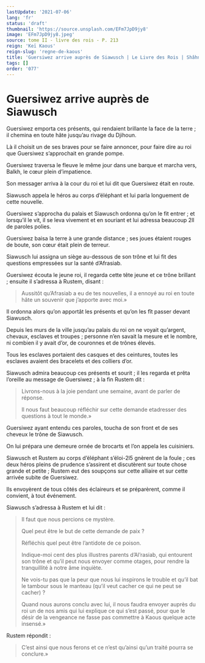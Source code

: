```yaml
---
lastUpdate: '2021-07-06'
lang: 'fr'
status: 'draft'
thumbnail: 'https://source.unsplash.com/EFm7JpD9jy8'
image: 'EFm7JpD9jy8.jpeg'
source: tome II - livre des rois - P. 213
reign: 'Keï Kaous'
reign-slug: 'regne-de-kaous'
title: 'Guersiwez arrive auprès de Siawusch | Le Livre des Rois | Shâhnâmeh'
tags: []
order: '077'
---
```


# Guersiwez arrive auprès de Siawusch

Guersiwez emporta ces présents, qui rendaient brillante la face de la terre ; il chemina en toute hâte jusqu’au rivage du Djihoun.

Là il choisit un de ses braves pour se faire annoncer, pour faire dire au roi que Guersiwez s’approchait en grande pompe.

Guersiwez traversa le fleuve le même jour dans une barque et marcha vers, Balkh, le cœur plein d’impatience.

Son messager arriva à la cour du roi et lui dit que Guersiwez était en route.

Siawusch appela le héros au corps d’éléphant et lui parla longuement de cette nouvelle.

Guersiwez s’approcha du palais et Siawusch ordonna qu’on le fit entrer ; et lorsqu’il le vit, il se leva vivement et en souriant et lui adressa beaucoup 2ll de paroles polies.

Guersiwez baisa la terre à une grande distance ; ses joues étaient rouges de boute, son cœur était plein de terreur.

Siawusch lui assigna un siège au-dessous de son trône et lui fit des questions empressées sur la santé d’Afrasiab.

Guersiwez écouta le jeune roi, il regarda cette tête jeune et ce trône brillant ; ensuite il s’adressa à Rustem, disant :

> Aussitôt qu’Afrasiab a eu de tes nouvelles, il a ennoyé au roi en toute hâte un souvenir que j’apporte avec moi.»

Il ordonna alors qu’on apportât les présents et qu’on les fît passer devant Siawusch.

Depuis les murs de la ville jusqu’au palais du roi on ne voyait qu’argent, chevaux, esclaves et troupes ; personne n’en savait la mesure et le nombre, ni combien il y avait d’or, de couronnes et de trônes élevés.

Tous les esclaves portaient des casques et des ceintures, toutes les esclaves avaient des bracelets et des colliers d’or.

Siawusch admira beaucoup ces présents et sourit ; il les regarda et prêta l’oreille au message de Guersiwez ; à la fin Rustem dit :

> Livrons-nous à la joie pendant une semaine, avant de parler de réponse.
>
> Il nous faut beaucoup réfléchir sur cette demande etadresser des questions à tout le monde.»

Guersiwez ayant entendu ces paroles, toucha de son front et de ses cheveux le trône de Siawusch.

On lui prépara une demeure ornée de brocarts et l’on appela les cuisiniers.

Siawusch et Rustem au corps d’éléphant s’éloi-2l5 gnèrent de la foule ; ces deux héros pleins de prudence s’assirent et discutèrent sur toute chose grande et petite ; Rustem eut des soupçons sur cette alliaire et sur cette arrivée subite de Guersiwez.

Ils envoyèrent de tous côtés des éclaireurs et se préparèrent, comme il convient, à tout événement.

Siawusch s’adressa à Rustem et lui dit :

> Il faut que nous percions ce mystère.
>
> Quel peut être le but de cette demande de paix ?
>
> Réfléchis quel peut être l’antidote de ce poison.
>
> Indique-moi cent des plus illustres parents d’Al’rasiab, qui entourent son trône et qu’il peut nous envoyer comme otages, pour rendre la tranquillité à notre âme inquiète.
>
> Ne vois-tu pas que la peur que nous lui inspirons le trouble et qu’il bat le tambour sous le manteau (qu’il veut cacher ce qui ne peut se cacher) ?
>
> Quand nous aurons conclu avec lui, il nous faudra envoyer auprès du roi un de nos amis qui lui explique ce qui s’est passé, pour que le désir de la vengeance ne fasse pas commettre à Kaous quelque acte insensé.»

Rustem répondit :

> C’est ainsi que nous ferons et ce n’est qu’ainsi qu’un traité pourra se conclure.»
